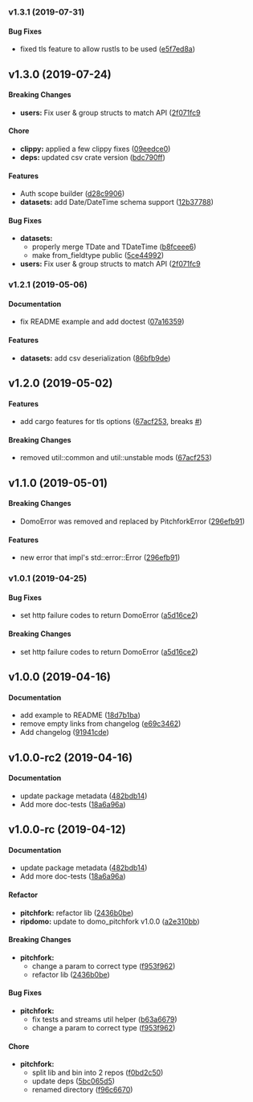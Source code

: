 <a name="v1.3.1"></a>
### v1.3.1 (2019-07-31)


#### Bug Fixes

*   fixed tls feature to allow rustls to be used ([e5f7ed8a](https://github.com/quantumZebraPDX/domo-pitchfork/commit/e5f7ed8a42bf33ff61de94ab6848eb769f683881))



<a name="v1.3.0"></a>
## v1.3.0 (2019-07-24)


#### Breaking Changes

* **users:**  Fix user & group structs to match API ([2f071fc9](https://github.com/quantumZebraPDX/domo-pitchfork/commit/2f071fc996ba17471e3fdb1dc595c4a8a533aa8f)

#### Chore

* **clippy:**  applied a few clippy fixes ([09eedce0](https://github.com/quantumZebraPDX/domo-pitchfork/commit/09eedce07ac33b953edd2ffe457eebed37bf27db))
* **deps:**  updated csv crate version ([bdc790ff](https://github.com/quantumZebraPDX/domo-pitchfork/commit/bdc790ffb7fa1ced42d40612ab3ca01e26fa2de9))

#### Features

*   Auth scope builder ([d28c9906](https://github.com/quantumZebraPDX/domo-pitchfork/commit/d28c99067fcda8119778cf060c58f8b3bd60ab31))
* **datasets:**  add Date/DateTime schema support ([12b37788](https://github.com/quantumZebraPDX/domo-pitchfork/commit/12b37788899b8434dcb9d49daa51e77c95fe07e5))

#### Bug Fixes

* **datasets:**
  *  properly merge TDate and TDateTime ([b8fceee6](https://github.com/quantumZebraPDX/domo-pitchfork/commit/b8fceee6c9ac843349cee338d86c071e9e216ef1))
  *  make from_fieldtype public ([5ce44992](https://github.com/quantumZebraPDX/domo-pitchfork/commit/5ce44992c032296d8adfebcf7e791b4fd3cbf227))
* **users:**  Fix user & group structs to match API ([2f071fc9](https://github.com/quantumZebraPDX/domo-pitchfork/commit/2f071fc996ba17471e3fdb1dc595c4a8a533aa8f)



<a name="v1.2.1"></a>
### v1.2.1 (2019-05-06)


#### Documentation

*   fix README example and add doctest ([07a16359](https://github.com/quantumZebraPDX/domo-pitchfork/commit/07a1635933ae14873884bc569cfb851c37b77758))

#### Features

* **datasets:**  add csv deserialization ([86bfb9de](https://github.com/quantumZebraPDX/domo-pitchfork/commit/86bfb9de2ddbbe80d979bccf4488566e7d0d9bda))



<a name="v1.2.0"></a>
## v1.2.0 (2019-05-02)


#### Features

*   add cargo features for tls options ([67acf253](https://github.com/quantumZebraPDX/domo-pitchfork/commit/67acf253f37d1b1d6069e87c24ffe2b468124947), breaks [#](https://github.com/quantumZebraPDX/domo-pitchfork/issues/))

#### Breaking Changes

*   removed util::common and util::unstable mods ([67acf253](https://github.com/quantumZebraPDX/domo-pitchfork/commit/67acf253f37d1b1d6069e87c24ffe2b468124947))



<a name="v1.1.0"></a>
## v1.1.0 (2019-05-01)


#### Breaking Changes

*   DomoError was removed and replaced by PitchforkError ([296efb91](https://github.com/quantumZebraPDX/domo-pitchfork/commit/296efb9132a94e25732a21950ad2c0c8c1afee6e))

#### Features

*   new error that impl's std::error::Error ([296efb91](https://github.com/quantumZebraPDX/domo-pitchfork/commit/296efb9132a94e25732a21950ad2c0c8c1afee6e))



<a name="v1.0.1"></a>
### v1.0.1 (2019-04-25)


#### Bug Fixes

*   set http failure codes to return DomoError ([a5d16ce2](https://github.com/quantumZebraPDX/domo-pitchfork/commit/a5d16ce2cefcc5971cb6c7c3e65a937c25430f02))

#### Breaking Changes

*   set http failure codes to return DomoError ([a5d16ce2](https://github.com/quantumZebraPDX/domo-pitchfork/commit/a5d16ce2cefcc5971cb6c7c3e65a937c25430f02))



<a name="v1.0.0"></a>
## v1.0.0 (2019-04-16)


#### Documentation

*   add example to README ([18d7b1ba](https://github.com/quantumZebraPDX/domo-pitchfork/commit/18d7b1baf51da53d49700e2d7d7026a1b9bce71e))
*   remove empty links from changelog ([e69c3462](https://github.com/quantumZebraPDX/domo-pitchfork/commit/e69c3462e3716befd3128d534d9ca5d02e3021e3))
*   Add changelog ([91941cde](https://github.com/quantumZebraPDX/domo-pitchfork/commit/91941cded1265001645ef61fda5f38e1011a0d52))



<a name="v1.0.0-rc2"></a>
## v1.0.0-rc2 (2019-04-16)


#### Documentation

*   update package metadata ([482bdb14](https://github.com/quantumZebraPDX/domo-pitchfork/commit/482bdb14657927757476baa51136b5cfb09d29de))
*   Add more doc-tests ([18a6a96a](https://github.com/quantumZebraPDX/domo-pitchfork/commit/18a6a96acfabf253bf905768d6a0e1e0081ccf4d))



<a name="v1.0.0-rc"></a>
## v1.0.0-rc (2019-04-12)


#### Documentation

*   update package metadata ([482bdb14](https://github.com/quantumZebraPDX/domo-pitchfork/commit/482bdb14657927757476baa51136b5cfb09d29de))
*   Add more doc-tests ([18a6a96a](https://github.com/quantumZebraPDX/domo-pitchfork/commit/18a6a96acfabf253bf905768d6a0e1e0081ccf4d))

#### Refactor

* **pitchfork:**  refactor lib ([2436b0be](https://github.com/quantumZebraPDX/domo-pitchfork/commit/2436b0be297793bc74375efa8968668d842ac13a))
* **ripdomo:**  update to domo_pitchfork v1.0.0 ([a2e310bb](https://github.com/quantumZebraPDX/domo-pitchfork/commit/a2e310bbaa778435b156f60f4212bc101f5ddf43))

#### Breaking Changes

* **pitchfork:**
  *  change a param to correct type ([f953f962](https://github.com/quantumZebraPDX/domo-pitchfork/commit/f953f9627dab447291a5c7dd00f85c0127419ead))
  *  refactor lib ([2436b0be](https://github.com/quantumZebraPDX/domo-pitchfork/commit/2436b0be297793bc74375efa8968668d842ac13a))

#### Bug Fixes

* **pitchfork:**
  *  fix tests and streams util helper ([b63a6679](https://github.com/quantumZebraPDX/domo-pitchfork/commit/b63a66799e676aa27d7fc0508d5422918c54d560))
  *  change a param to correct type ([f953f962](https://github.com/quantumZebraPDX/domo-pitchfork/commit/f953f9627dab447291a5c7dd00f85c0127419ead))

#### Chore

* **pitchfork:**
  *  split lib and bin into 2 repos ([f0bd2c50](https://github.com/quantumZebraPDX/domo-pitchfork/commit/f0bd2c50e1cb8b36d3b06c3a2feaf640a91081d7))
  *  update deps ([5bc065d5](https://github.com/quantumZebraPDX/domo-pitchfork/commit/5bc065d50e627a7123e30bc66573c0aafce2fc84))
  *  renamed directory ([f96c6670](https://github.com/quantumZebraPDX/domo-pitchfork/commit/f96c6670c160e9a246563fdf3f482c11ed89226b))
